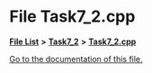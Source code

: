 
# File Task7\_2.cpp

[**File List**](files.md) **>** [**Task7\_2**](dir_738cd4aa1661aed279a7e4eef8806983.md) **>** [**Task7\_2.cpp**](_task7__2_8cpp.md)

[Go to the documentation of this file.](_task7__2_8cpp.md) 


